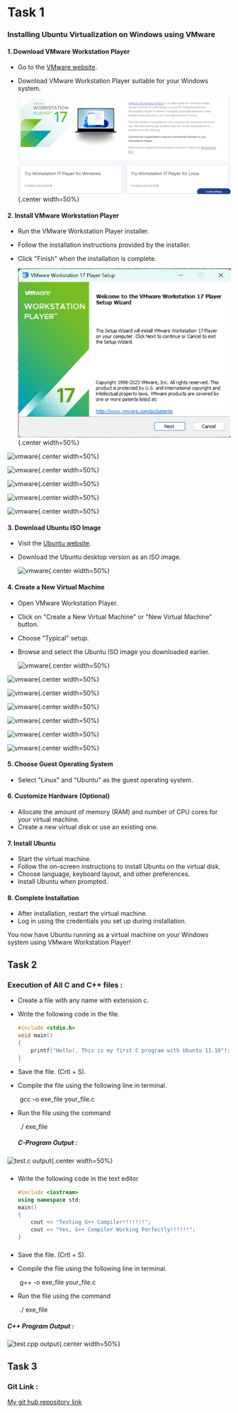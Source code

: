 # Task 1

### Installing Ubuntu Virtualization on Windows using VMware

#### 1. Download VMware Workstation Player

- Go to the [VMware website](https://www.vmware.com/products/workstation-player.html).

- Download VMware Workstation Player suitable for your Windows system.

  ![vmware](Images\1.png){.center width=50%}

#### 2. Install VMware Workstation Player

- Run the VMware Workstation Player installer.

- Follow the installation instructions provided by the installer.

- Click "Finish" when the installation is complete.

  ![vmware](.\Images\4.png){.center width=50%}

![vmware](.\Lab1\Images\5.png){.center width=50%}

![vmware](.\Lab1\Images\6.png){.center width=50%}

![vmware](.\Lab1\Images\7.png){.center width=50%}

![vmware](.\Lab1\Images\Lab1\8.png){.center width=50%}

![vmware](.\Lab1\Images\9.png){.center width=50%}

#### 3. Download Ubuntu ISO Image

- Visit the [Ubuntu website](https://ubuntu.com/download/desktop).

- Download the Ubuntu desktop version as an ISO image.

  ![vmware](.\Lab1\Images\2.png){.center width=50%}

#### 4. Create a New Virtual Machine

- Open VMware Workstation Player.

- Click on "Create a New Virtual Machine" or "New Virtual Machine" button.

- Choose "Typical" setup.

- Browse and select the Ubuntu ISO image you downloaded earlier.

  ![vmware](.\Lab1\Images\11.png){.center width=50%}

![vmware](.\Lab1\Images\12.png){.center width=50%}

![vmware](.\Lab1\Images\13.png){.center width=50%}

![vmware](.\Lab1\Images\14.png){.center width=50%}

![vmware](.\Lab1\Images\15.png){.center width=50%}

![vmware](.\Lab1\Images\16.png){.center width=50%}

![vmware](.\Lab1\Images\18.png){.center width=50%}

#### 5. Choose Guest Operating System

- Select "Linux" and "Ubuntu" as the guest operating system.

#### 6. Customize Hardware (Optional)

- Allocate the amount of memory (RAM) and number of CPU cores for your virtual machine.
- Create a new virtual disk or use an existing one.

#### 7. Install Ubuntu

- Start the virtual machine.
- Follow the on-screen instructions to install Ubuntu on the virtual disk.
- Choose language, keyboard layout, and other preferences.
- Install Ubuntu when prompted.

#### 8. Complete Installation

- After installation, restart the virtual machine.
- Log in using the credentials you set up during installation.

You now have Ubuntu running as a virtual machine on your Windows system using VMware Workstation Player!

## Task 2

### Execution of All C and C++ files :

- Create a file with any name with extension c.

- Write the following code in the file.

  ```c
  #include <stdio.h>
  void main()
  {
      printf("Hello!, This is my first C program with Ubuntu 11.10");
  }
  ```

- Save the file. (Crtl + S).

- Compile the file using the following line in terminal.

  ​			gcc  -o exe_file your_file.c

- Run the file using the command 

  ​			./ exe_file		

  ##### C-Program Output : 

![test.c output](.\Lab1\Images\c_Code_Run.png){.center width=50%}

##### 		

- Write the following code in the text editor

  ```c++
  #include <iostream>
  using namespace std;
  main()
  {
      cout << "Testing G++ Compiler!!!!!!!";
      cout << "Yes, G++ Compiler Working Perfectly!!!!!!";
  }
  ```

##### 		

- Save the file. (Crtl + S).

- Compile the file using the following line in terminal.

  ​			g++  -o exe_file your_file.c

- Run the file using the command 

  ​			./ exe_file

##### 			C++ Program Output :

![test.cpp output](.\Lab1\Images\c++_Code_Run.png){.center width=50%}

## Task 3

### Git Link :

[My git hub repository link](https://github.com/NomanAli42856/4th_Semester)
